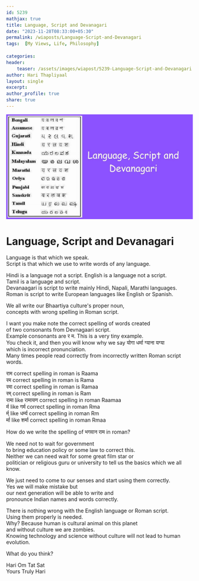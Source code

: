 ```yaml
---        
id: 5239        
mathjax: true        
title: Language, Script and Devanagari          
date: "2023-11-28T08:33:00+05:30"        
permalink: /wiaposts/Language-Script-and-Devanagari      
tags:  [My Views, Life, Philosophy]         
        
categories:        
header:        
    teaser: /assets/images/wiapost/5239-Language-Script-and-Devanagari.jpg        
author: Hari Thapliyaal        
layout: single       
excerpt:        
author_profile: true        
share: true        
---        
```

        
![Language, Script and Devanagari](/assets/images/wiapost/5239-Language-Script-and-Devanagari.jpg)    
   
# Language, Script and Devanagari   
   
Language is that which we speak.    
Script is that which we use to write words of any language.   
   
Hindi is a language not a script. English is a language not a script.   
Tamil is a language and script.   
Devanaagari is script to write mainly Hindi, Napali, Marathi languages.   
Roman is script to write European languages like English or Spanish.   
   
We all write our Bhaartiya culture's proper noun,     
concepts with wrong spelling in Roman script.   
   
I want you make note the correct spelling of words created   
of two consonants from Devnagaari script.   
Example consonants are र म. This is a very tiny example.   
You check it, and then you will know why we say योगा धर्मा ग्याना यग्या   
which is incorrect pronunciation.   
Many times people read correctly from incorrectly written Roman script words.   
   
राम correct spelling in roman is Raama     
रम correct spelling in roman is Rama     
रमा correct spelling in roman is Ramaa    
रम् correct spelling in roman is Ram     
रामा like रामायण correct spelling in roman ‌Raamaa     
र्म like गर्म correct spelling in roman Rma     
र्म् like धर्म्य correct spelling in roman Rm     
र्मा like शर्मा correct spelling in roman Rmaa     
   
How do we write the spelling of भगवान राम in roman?     
   
We need not to wait for government   
to bring education policy or some law to correct this.   
Neither we can need wait for some great film star or   
politician or religious guru or university to tell us the basics which we all know.   
   
We just need to come to our senses and start using them correctly.   
Yes we will make mistake but   
our next generation will be able to write and   
pronounce Indian names and words correctly.   
   
There is nothing wrong with the English language or Roman script.   
Using them properly is needed.   
Why? Because human is cultural animal on this planet   
and without culture we are zombies.   
Knowing technology and science without culture will not lead to human evolution.   
   
What do you think?   

Hari Om Tat Sat   
Yours Truly Hari
